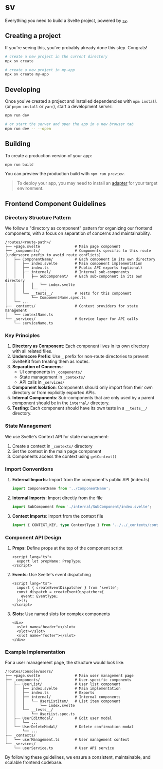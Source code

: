 # sv

Everything you need to build a Svelte project, powered by [`sv`](https://github.com/sveltejs/cli).

## Creating a project

If you're seeing this, you've probably already done this step. Congrats!

```bash
# create a new project in the current directory
npx sv create

# create a new project in my-app
npx sv create my-app
```

## Developing

Once you've created a project and installed dependencies with `npm install` (or `pnpm install` or `yarn`), start a development server:

```bash
npm run dev

# or start the server and open the app in a new browser tab
npm run dev -- --open
```

## Building

To create a production version of your app:

```bash
npm run build
```

You can preview the production build with `npm run preview`.

> To deploy your app, you may need to install an [adapter](https://svelte.dev/docs/kit/adapters) for your target environment.

## Frontend Component Guidelines

### Directory Structure Pattern

We follow a "directory as component" pattern for organizing our frontend components, with a focus on separation of concerns and maintainability.

```
/routes/<route-path>/
├── +page.svelte                # Main page component
├── _components/                # Components specific to this route (underscore prefix to avoid route conflicts)
│   ├── ComponentName/          # Each component in its own directory
│   │   ├── index.svelte        # Main component implementation
│   │   ├── index.ts            # Public API exports (optional)
│   │   ├── internal/           # Internal sub-components
│   │   │   ├── SubComponent/   # Each sub-component in its own directory
│   │   │   │   └── index.svelte
│   │   │   └── ...
│   │   └── __tests__/          # Tests for this component
│   │       └── ComponentName.spec.ts
│   └── ...
├── _contexts/                  # Context providers for state management
│   └── contextName.ts
└── _services/                  # Service layer for API calls
    └── serviceName.ts
```

### Key Principles

1. **Directory as Component**: Each component lives in its own directory with all related files.
2. **Underscore Prefix**: Use `_` prefix for non-route directories to prevent SvelteKit from treating them as routes.
3. **Separation of Concerns**:
   - UI components in `_components/`
   - State management in `_contexts/`
   - API calls in `_services/`
4. **Component Isolation**: Components should only import from their own directory or from explicitly exported APIs.
5. **Internal Components**: Sub-components that are only used by a parent component should be in the `internal/` directory.
6. **Testing**: Each component should have its own tests in a `__tests__/` directory.

### State Management

We use Svelte's Context API for state management:

1. Create a context in `_contexts/` directory
2. Set the context in the main page component
3. Components access the context using `getContext()`

### Import Conventions

1. **External Imports**: Import from the component's public API (index.ts)

   ```typescript
   import ComponentName from '../ComponentName';
   ```

2. **Internal Imports**: Import directly from the file

   ```typescript
   import SubComponent from './internal/SubComponent/index.svelte';
   ```

3. **Context Imports**: Import from the context file
   ```typescript
   import { CONTEXT_KEY, type ContextType } from '../../_contexts/contextName';
   ```

### Component API Design

1. **Props**: Define props at the top of the component script

   ```svelte
   <script lang="ts">
     export let propName: PropType;
   </script>
   ```

2. **Events**: Use Svelte's event dispatching

   ```svelte
   <script lang="ts">
     import { createEventDispatcher } from 'svelte';
     const dispatch = createEventDispatcher<{
       event: EventType;
     }>();
   </script>
   ```

3. **Slots**: Use named slots for complex components
   ```svelte
   <div>
     <slot name="header"></slot>
     <slot></slot>
     <slot name="footer"></slot>
   </div>
   ```

### Example Implementation

For a user management page, the structure would look like:

```
/routes/console/users/
├── +page.svelte                # Main user management page
├── _components/                # User-specific components
│   ├── UserList/               # User list component
│   │   ├── index.svelte        # Main implementation
│   │   ├── index.ts            # Exports
│   │   ├── internal/           # Internal components
│   │   │   └── UserListItem/   # List item component
│   │   │       └── index.svelte
│   │   └── __tests__/
│   │       └── UserList.spec.ts
│   ├── UserEditModal/          # Edit user modal
│   │   └── ...
│   └── UserDeleteModal/        # Delete confirmation modal
│       └── ...
├── _contexts/
│   └── userManagement.ts       # User management context
└── _services/
    └── userService.ts          # User API service
```

By following these guidelines, we ensure a consistent, maintainable, and scalable frontend codebase.
